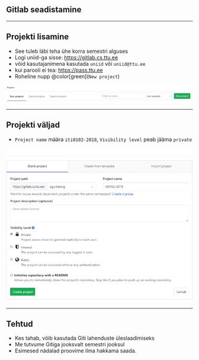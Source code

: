 ## Gitlab seadistamine

---

## Projekti lisamine

- See tuleb läbi teha ühe korra semestri alguses
- Logi uniid-ga sisse: https://gitlab.cs.ttu.ee
 - võid kasutajanimena kasutada ``uniid`` või ``uniid@ttu.ee``
 - kui parooli ei tea: https://pass.ttu.ee
- Roheline nupp @color[green](``New project``)

![Add project](gitlab-conf/new_project.png)

---

## Projekti väljad

- ``Project name`` määra ``iti0102-2018``, ``Visibility level`` peab jääma ``private``

![Project form](gitlab-conf/project_form.png)

---

## Tehtud

- Kes tahab, võib kasutada Giti lahenduste üleslaadimiseks
- Me tutvume Gitiga jooksvalt semestri jooksul
- Esimesed nädalad proovime ilma hakkama saada.